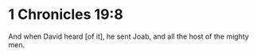 # 1 Chronicles 19:8

And when David heard [of it], he sent Joab, and all the host of the mighty men.